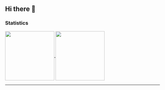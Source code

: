## Hi there 👋

### Statistics

<a href="https://github.com/anuraghazra/github-readme-stats">
  <img align="center" src="https://github-readme-stats.vercel.app/api?username=Choiseokmin&show_icons=true&theme=chartreuse-dark" height="160px" />
  <img align="center" src="https://github-readme-stats.vercel.app/api/top-langs/?username=Choiseokmin&layout=compact&theme=chartreuse-dark" height="160px" />
</a>

---
